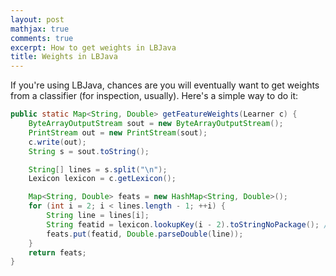 ```yaml
---
layout: post
mathjax: true
comments: true
excerpt: How to get weights in LBJava
title: Weights in LBJava
---
```


If you're using LBJava, chances are you will eventually want to get
weights from a classifier (for inspection, usually). Here's a simple way to do it:

~~~ java
public static Map<String, Double> getFeatureWeights(Learner c) {
    ByteArrayOutputStream sout = new ByteArrayOutputStream();
    PrintStream out = new PrintStream(sout);
    c.write(out);
    String s = sout.toString();

    String[] lines = s.split("\n");
    Lexicon lexicon = c.getLexicon();

    Map<String, Double> feats = new HashMap<String, Double>();
    for (int i = 2; i < lines.length - 1; ++i) {
        String line = lines[i];
        String featid = lexicon.lookupKey(i - 2).toStringNoPackage(); // .getStringIdentifier();
        feats.put(featid, Double.parseDouble(line));
    }
    return feats;
}
~~~



 

